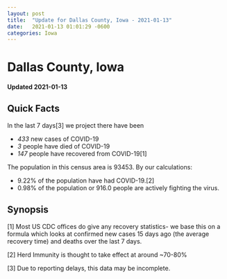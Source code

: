 ```yaml
---
layout: post
title:  "Update for Dallas County, Iowa - 2021-01-13"
date:   2021-01-13 01:01:29 -0600
categories: Iowa
---
```


# Dallas County, Iowa
#### Updated 2021-01-13

## Quick Facts

In the last 7 days[3] we project there have been
- *433* new cases of COVID-19
- *3* people have died of COVID-19
- *147* people have recovered from COVID-19[1]

The population in this census area is 93453. By our calculations:
- 9.22% of the population have had COVID-19.[2]
- 0.98% of the population or 916.0 people are actively fighting the virus.

## Synopsis




[1] Most US CDC offices do give any recovery statistics- we base this on a formula which looks at confirmed new cases
15 days ago (the average recovery time) and deaths over the last 7 days.

[2] Herd Immunity is thought to take effect at around ~70-80%

[3] Due to reporting delays, this data may be incomplete.
 
    